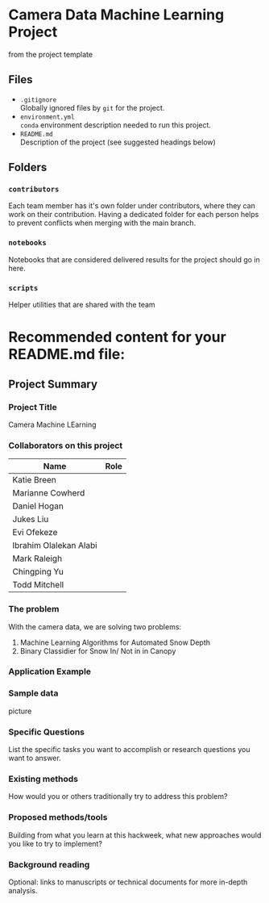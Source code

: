 # Camera Data Machine Learning Project

from the project template

## Files

* `.gitignore`
<br> Globally ignored files by `git` for the project.
* `environment.yml`
<br> `conda` environment description needed to run this project.
* `README.md`
<br> Description of the project (see suggested headings below)

## Folders

### `contributors`
Each team member has it's own folder under contributors, where they can work on their contribution. Having a dedicated folder for each person helps to prevent conflicts when merging with the main branch.

### `notebooks`
Notebooks that are considered delivered results for the project should go in here.

### `scripts`
Helper utilities that are shared with the team

# Recommended content for your README.md file:

## Project Summary

### Project Title

Camera Machine LEarning

### Collaborators on this project

| Name   |      Role|
|----------|:-------------:|
| Katie Breen|   |
| Marianne Cowherd |      | 
| Daniel Hogan |  |
| Jukes Liu | |
| Evi Ofekeze| |
| Ibrahim Olalekan Alabi| |
| Mark Raleigh| |
| Chingping Yu| |
| Todd Mitchell| |

### The problem

With the camera data, we are solving two problems: 
1. Machine Learning Algorithms for Automated Snow Depth
2. Binary Classidier for Snow In/ Not in in Canopy 

### Application Example



### Sample data

picture

### Specific Questions

List the specific tasks you want to accomplish or research questions you want to answer.

### Existing methods

How would you or others traditionally try to address this problem?

### Proposed methods/tools

Building from what you learn at this hackweek, what new approaches would you like to try to implement?

### Background reading

Optional: links to manuscripts or technical documents for more in-depth analysis.

